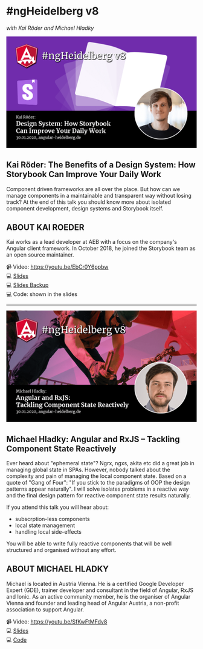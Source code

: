 # #ngHeidelberg v8
_with Kai Röder and Michael Hladky_

![ngHeidelbergv8-kai.png](ngHeidelbergv8-kai.png)

## Kai Röder: The Benefits of a Design System: How Storybook Can Improve Your Daily Work

Component driven frameworks are all over the place. But how can we manage components in a maintainable and transparent way without losing track? At the end of this talk you should know more about isolated component development, design systems and Storybook itself.

## ABOUT KAI ROEDER

Kai works as a lead developer at AEB with a focus on the company's Angular client framework. In October 2018, he joined the Storybook team as an open source maintainer.

📹 Video: https://youtu.be/EbCr0Y6ppbw  
💻 [Slides](https://docs.google.com/presentation/d/1ZxPfzSTwZyBTcEOL2OQ7G4jUJhU8QC-McyDYB8AIsC0/)  
💻 [Slides Backup](slides-storybook.pdf)  
💻 Code: shown in the slides  


-----

![ngHeidelbergv8-michael.png](ngHeidelbergv8-michael.png)

## Michael Hladky: Angular and RxJS – Tackling Component State Reactively

Ever heard about "ephemeral state"? Ngrx, ngxs, akita etc did a great job in managing global state in SPAs. However, nobody talked about the complexity and pain of managing the local component state. Based on a quote of "Gang of Four": "If you stick to the paradigms of OOP the design patterns appear naturally". I will solve isolates problems in a reactive way and the final design pattern for reactive component state results naturally.

If you attend this talk you will hear about:
- subscrption-less components
- local state management
- handling local side-effects

You will be able to write fully reactive components that will be well structured and organised without any effort.

## ABOUT MICHAEL HLADKY

Michael is located in Austria Vienna. He is a certified Google Developer Expert (GDE), trainer developer and consultant in the field of Angular, RxJS and Ionic. As an active community member, he is the organiser of Angular Vienna and founder and leading head of Angular Austria, a non-profit association to support Angular.

📹 Video: https://youtu.be/SfKwFtMFdv8  
💻 [Slides](slides-tackling-component-state-reactively.pdf)  
💻 [Code](https://github.com/BioPhoton/research-reactive-ephemeral-state-in-component-oriented-frontend-frameworks)  
